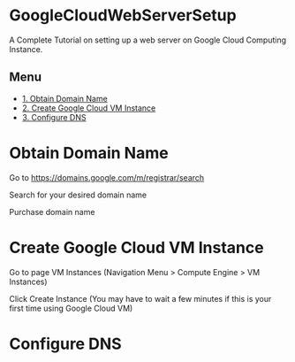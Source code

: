 # GoogleCloudWebServerSetup
A Complete Tutorial on setting up a web server on Google Cloud Computing Instance.

## Menu

- [1. Obtain Domain Name](#getDomain)
- [2. Create Google Cloud VM Instance](#createVM)
- [3. Configure DNS](#setDNS)


# <a name="getDomain"></a> Obtain Domain Name

Go to https://domains.google.com/m/registrar/search 

Search for your desired domain name

Purchase domain name 

# <a name="createVM"></a> Create Google Cloud VM Instance

Go to page VM Instances (Navigation Menu > Compute Engine > VM Instances)

Click Create Instance (You may have to wait a few minutes if this is your first time using Google Cloud VM)

# <a name="setDNS"></a> Configure DNS





